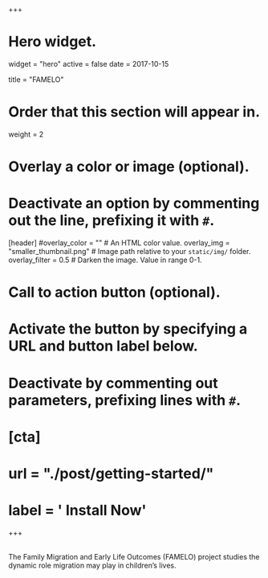 +++
# Hero widget.
widget = "hero"
active = false
date = 2017-10-15

title = "FAMELO"
# Order that this section will appear in.
weight = 2

# Overlay a color or image (optional).
#   Deactivate an option by commenting out the line, prefixing it with `#`.
[header]
  #overlay_color = ""  # An HTML color value.
  overlay_img = "smaller_thumbnail.png"  # Image path relative to your `static/img/` folder.
  overlay_filter = 0.5  # Darken the image. Value in range 0-1.

# Call to action button (optional).
#   Activate the button by specifying a URL and button label below.
#   Deactivate by commenting out parameters, prefixing lines with `#`.
# [cta]
  # url = "./post/getting-started/"
  # label = '<i class="fa fa-download"></i> Install Now'
+++

<br>
The Family Migration and Early Life Outcomes (FAMELO) project studies the dynamic role migration may play in children’s lives.
